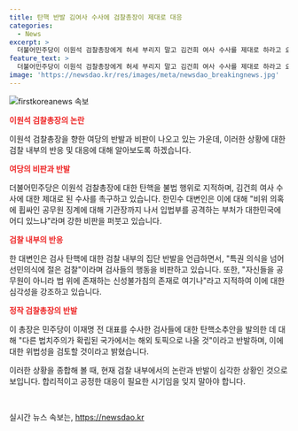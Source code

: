 ```yaml
---
title: 탄핵 반발 김여사 수사에 검찰총장이 제대로 대응
categories:
  - News
excerpt: >
  더불어민주당이 이원석 검찰총장에게 허세 부리지 말고 김건희 여사 수사를 제대로 하라고 요구하며, 검사 탄핵에 대한 반발을 피력하고 있다. 이에 대한 민주당 대변인은 검찰의 특권 의식을 넘어 선민 의식에 절한 것이라며 검찰 개혁의 필요성을 강조했다. 이원석 총장은 민주당의 탄핵 소추안에 대해 다른 법치주의가 확립된 국가에서는 해외 토픽으로 나올 것이라고 비판하며, 검토를 약속했다. 검찰 내부의 집단 반발에 대해선 대변인이 자신들을 법 위에 존재하는 신성불가침의 존재로 여기나라고 비판하며 검사 탄핵의 필요성을 강조했다.
feature_text: >
  더불어민주당이 이원석 검찰총장에게 허세 부리지 말고 김건희 여사 수사를 제대로 하라고 요구하며, 검사 탄핵에 대한 반발을 피력하고 있다. 이에 대한 민주당 대변인은 검찰의 특권 의식을 넘어 선민 의식에 절한 것이라며 검찰 개혁의 필요성을 강조했다. 이원석 총장은 민주당의 탄핵 소추안에 대해 다른 법치주의가 확립된 국가에서는 해외 토픽으로 나올 것이라고 비판하며, 검토를 약속했다. 검찰 내부의 집단 반발에 대해선 대변인이 자신들을 법 위에 존재하는 신성불가침의 존재로 여기나라고 비판하며 검사 탄핵의 필요성을 강조했다.
image: 'https://newsdao.kr/res/images/meta/newsdao_breakingnews.jpg'
---
```


<p><img src="https://newsdao.kr/res/images/meta/newsdao_breakingnews.jpg" alt="firstkoreanews 속보" /></p>

<p><b><span style="color: #ee2323;">이원석 검찰총장의 논란</span></b></p>

<p>이원석 검찰총장을 향한 여당의 반발과 비판이 나오고 있는 가운데, 이러한 상황에 대한 검찰 내부의 반응 및 대응에 대해 알아보도록 하겠습니다.</p>

<p><b><span style="color: #ee2323;">여당의 비판과 반발</span></b></p>

<p>더불어민주당은 이원석 검찰총장에 대한 탄핵을 불법 행위로 지적하며, 김건희 여사 수사에 대한 제대로 된 수사를 촉구하고 있습니다. 한민수 대변인은 이에 대해 "비위 의혹에 휩싸인 공무원 징계에 대해 기관장까지 나서 입법부를 공격하는 부처가 대한민국에 어디 있느냐"라며 강한 비판을 퍼붓고 있습니다.</p>

<p><b><span style="color: #ee2323;">검찰 내부의 반응</span></b></p>

<p>한 대변인은 검사 탄핵에 대한 검찰 내부의 집단 반발을 언급하면서, "특권 의식을 넘어 선민의식에 절은 검찰"이라며 검사들의 행동을 비판하고 있습니다. 또한, "자신들을 공무원이 아니라 법 위에 존재하는 신성불가침의 존재로 여기나"라고 지적하여 이에 대한 심각성을 강조하고 있습니다.</p>

<p><b><span style="color: #ee2323;">정작 검찰총장의 반발</span></b></p>

<p>이 총장은 민주당이 이재명 전 대표를 수사한 검사들에 대한 탄핵소추안을 발의한 데 대해 "다른 법치주의가 확립된 국가에서는 해외 토픽으로 나올 것"이라고 반발하며, 이에 대한 위법성을 검토할 것이라고 밝혔습니다.</p>

<p>이러한 상황을 종합해 볼 때, 현재 검찰 내부에서의 논란과 반발이 심각한 상황인 것으로 보입니다. 합리적이고 공정한 대응이 필요한 시기임을 잊지 말아야 합니다. </p>

<p data-ke-size="size16">&nbsp;</p>
실시간 뉴스 속보는, <a href="https://newsdao.kr" rel="dofollow">https://newsdao.kr</a>


